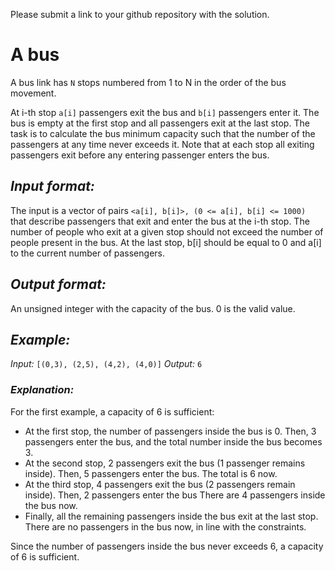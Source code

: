 Please submit a link to your github repository with the solution.

# A bus 
A bus link has `` N `` stops numbered from 1 to N in the order of the bus movement. 

At i-th stop `` a[i] `` passengers exit the bus and `` b[i] `` passengers enter it. 
The bus is empty at the first stop and all passengers exit at the last stop. 
The task is to calculate the bus minimum capacity such that the number of the passengers at any time never exceeds it. 
Note that at each stop all exiting passengers exit before any entering passenger enters the bus.

## *Input format:*

The input is a vector of pairs `` <a[i], b[i]>, (0 <= a[i], b[i] <= 1000)  `` that describe passengers that exit and enter the bus at the i-th stop.
The number of people who exit at a given stop should not exceed the number of people present in the bus.
At the last stop, b[i] should be equal to 0 and a[i] to the current number of passengers. 

## *Output format:*

An unsigned integer with the capacity of the bus. 0 is the valid value.

## *Example:*

_Input:_ ``[(0,3), (2,5), (4,2), (4,0)]``
_Output:_ ``6``

### *Explanation:*

For the first example, a capacity of 6 is sufficient:
- At the first stop, the number of passengers inside the bus is 0. Then, 3 passengers enter the bus, and the total number inside the bus becomes 3.
- At the second stop, 2 passengers exit the bus (1 passenger remains inside). Then, 5 passengers enter the bus. The total is 6 now.
- At the third stop, 4 passengers exit the bus (2 passengers remain inside). Then, 2 passengers enter the bus There are 4 passengers inside the bus now.
- Finally, all the remaining passengers inside the bus exit at the last stop. There are no passengers in the bus now, in line with the constraints.

Since the number of passengers inside the bus never exceeds 6, a capacity of 6 is sufficient.

